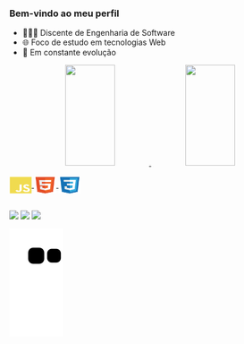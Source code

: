 ### Bem-vindo ao meu perfil 

- 🧑🏻‍💻 Discente de Engenharia de Software
- 🌐 Foco de estudo em tecnologias Web
- 🧬 Em constante evolução

<div align="center">
  <a href="https://github.com/EvertonEsn">
  <img height="180em" width="42%" src="https://github-readme-stats.vercel.app/api?username=EvertonEsn&show_icons=true&theme=dark&include_all_commits=true&count_private=true"/>
  <img height="180em"  width="42%" src="https://github-readme-stats.vercel.app/api/top-langs/?username=EvertonEsn&layout=compact&langs_count=7&theme=dark"/>
</div>
<div style="display: inline_block"><br>
  <img align="center" alt="Everton-Js" height="30" width="40" src="https://raw.githubusercontent.com/devicons/devicon/master/icons/javascript/javascript-plain.svg">
  <img align="center" alt="Everton-HTML" height="30" width="40" src="https://raw.githubusercontent.com/devicons/devicon/master/icons/html5/html5-original.svg">
  <img align="center" alt="Everton-CSS" height="30" width="40" src="https://raw.githubusercontent.com/devicons/devicon/master/icons/css3/css3-original.svg">
</div>
  
##
 
<div> 
  <a href="https://instagram.com/dev_depre" target="_blank"><img src="https://img.shields.io/badge/-Instagram-%23E4405F?style=for-the-badge&logo=instagram&logoColor=white" target="_blank"></a>
  <a href = "mailto:everton.esn10@gmail.com"><img src="https://img.shields.io/badge/-Gmail-%23333?style=for-the-badge&logo=gmail&logoColor=white" target="_blank"></a>
  <a href="" target="_blank"><img src="https://img.shields.io/badge/-LinkedIn-%230077B5?style=for-the-badge&logo=linkedin&logoColor=white" target="_blank"></a> 
 
  ![Snake animation](https://github.com/rafaballerini/rafaballerini/blob/output/github-contribution-grid-snake.svg)
 
</div>
